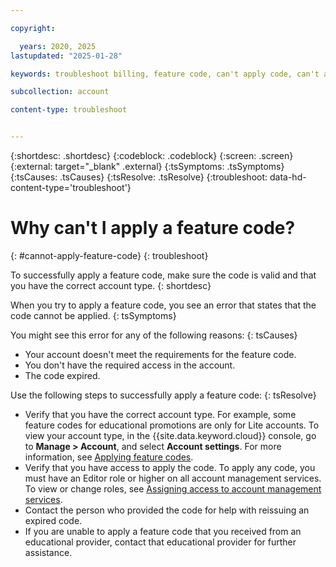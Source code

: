 ```yaml
---

copyright:

  years: 2020, 2025
lastupdated: "2025-01-28"

keywords: troubleshoot billing, feature code, can't apply code, can't apply feature code, lite account, trial account

subcollection: account

content-type: troubleshoot


---
```


{:shortdesc: .shortdesc}
{:codeblock: .codeblock}
{:screen: .screen}
{:external: target="_blank" .external}
{:tsSymptoms: .tsSymptoms}
{:tsCauses: .tsCauses}
{:tsResolve: .tsResolve}
{:troubleshoot: data-hd-content-type='troubleshoot'}

# Why can't I apply a feature code?
{: #cannot-apply-feature-code}
{: troubleshoot}

To successfully apply a feature code, make sure the code is valid and that you have the correct account type. 
{: shortdesc}

When you try to apply a feature code, you see an error that states that the code cannot be applied.
{: tsSymptoms}

You might see this error for any of the following reasons:
{: tsCauses}

- Your account doesn't meet the requirements for the feature code.
- You don't have the required access in the account. 
- The code expired.

Use the following steps to successfully apply a feature code: 
{: tsResolve}

- Verify that you have the correct account type. For example, some feature codes for educational promotions are only for Lite accounts. To view your account type, in the {{site.data.keyword.cloud}} console, go to **Manage > Account**, and select **Account settings**. For more information, see [Applying feature codes](/docs/account?topic=account-codes).
- Verify that you have access to apply the code. To apply any code, you must have an Editor role or higher on all account management services. To view or change roles, see [Assigning access to account management services](/docs/account?topic=account-account-services).
- Contact the person who provided the code for help with reissuing an expired code.
- If you are unable to apply a feature code that you received from an educational provider, contact that educational provider for further assistance.
